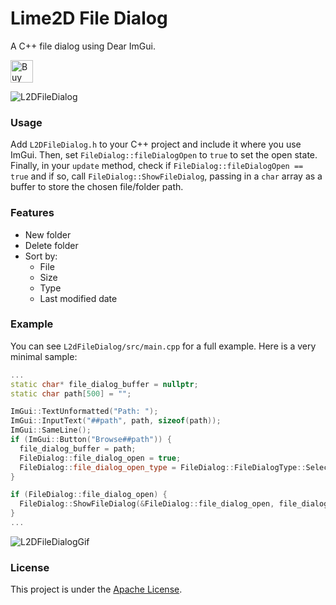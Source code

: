 # Lime2D File Dialog
A C++ file dialog using Dear ImGui.

<a href='https://ko-fi.com/Q5Q8FGABI' target='_blank'><img height='36' style='border:0px;height:36px;' src='https://cdn.ko-fi.com/cdn/kofi2.png?v=3' border='0' alt='Buy Me a Coffee at ko-fi.com' /></a>

![L2DFileDialog](/screenshots/main_pic.png?raw=true "L2DFileDialog")

### Usage
Add `L2DFileDialog.h` to your C++ project and include it where you use ImGui. Then, set `FileDialog::fileDialogOpen` to `true` to set the open state. Finally, in your `update` method, check if `FileDialog::fileDialogOpen == true` and if so, call `FileDialog::ShowFileDialog`, passing in a `char` array as a buffer to store the chosen file/folder path.

### Features
* New folder
* Delete folder
* Sort by:
  * File
  * Size
  * Type
  * Last modified date

### Example
You can see `L2dFileDialog/src/main.cpp` for a full example. Here is a very minimal sample:
```c++
...
static char* file_dialog_buffer = nullptr;
static char path[500] = "";

ImGui::TextUnformatted("Path: ");
ImGui::InputText("##path", path, sizeof(path));
ImGui::SameLine();
if (ImGui::Button("Browse##path")) {
  file_dialog_buffer = path;
  FileDialog::file_dialog_open = true;
  FileDialog::file_dialog_open_type = FileDialog::FileDialogType::SelectFolder;
}

if (FileDialog::file_dialog_open) {
  FileDialog::ShowFileDialog(&FileDialog::file_dialog_open, file_dialog_buffer, sizeof(file_dialog_buffer), FileDialog::file_dialog_open_type);
}
...
```

![L2DFileDialogGif](/screenshots/choose_folder.gif)

### License
This project is under the [Apache License](./license.md).
